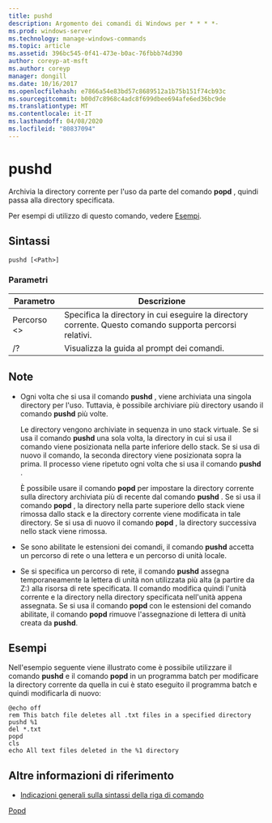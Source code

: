 ```yaml
---
title: pushd
description: Argomento dei comandi di Windows per * * * *-
ms.prod: windows-server
ms.technology: manage-windows-commands
ms.topic: article
ms.assetid: 396bc545-0f41-473e-b0ac-76fbbb74d390
author: coreyp-at-msft
ms.author: coreyp
manager: dongill
ms.date: 10/16/2017
ms.openlocfilehash: e7866a54e83bd57c8689512a1b75b151f74cb93c
ms.sourcegitcommit: b00d7c8968c4adc8f699dbee694afe6ed36bc9de
ms.translationtype: MT
ms.contentlocale: it-IT
ms.lasthandoff: 04/08/2020
ms.locfileid: "80837094"
---
```

# <a name="pushd"></a>pushd



Archivia la directory corrente per l'uso da parte del comando **popd** , quindi passa alla directory specificata.

Per esempi di utilizzo di questo comando, vedere [Esempi](#BKMK_examples).

## <a name="syntax"></a>Sintassi

```
pushd [<Path>]
```

### <a name="parameters"></a>Parametri

|Parametro|Descrizione|
|---------|-----------|
|Percorso \<>|Specifica la directory in cui eseguire la directory corrente. Questo comando supporta percorsi relativi.|
|/?|Visualizza la guida al prompt dei comandi.|

## <a name="remarks"></a>Note

-   Ogni volta che si usa il comando **pushd** , viene archiviata una singola directory per l'uso. Tuttavia, è possibile archiviare più directory usando il comando **pushd** più volte.

    Le directory vengono archiviate in sequenza in uno stack virtuale. Se si usa il comando **pushd** una sola volta, la directory in cui si usa il comando viene posizionata nella parte inferiore dello stack. Se si usa di nuovo il comando, la seconda directory viene posizionata sopra la prima. Il processo viene ripetuto ogni volta che si usa il comando **pushd** .

    È possibile usare il comando **popd** per impostare la directory corrente sulla directory archiviata più di recente dal comando **pushd** . Se si usa il comando **popd** , la directory nella parte superiore dello stack viene rimossa dallo stack e la directory corrente viene modificata in tale directory. Se si usa di nuovo il comando **popd** , la directory successiva nello stack viene rimossa.
-   Se sono abilitate le estensioni dei comandi, il comando **pushd** accetta un percorso di rete o una lettera e un percorso di unità locale.
-   Se si specifica un percorso di rete, il comando **pushd** assegna temporaneamente la lettera di unità non utilizzata più alta (a partire da Z:) alla risorsa di rete specificata. Il comando modifica quindi l'unità corrente e la directory nella directory specificata nell'unità appena assegnata. Se si usa il comando **popd** con le estensioni del comando abilitate, il comando **popd** rimuove l'assegnazione di lettera di unità creata da **pushd**.

## <a name="examples"></a><a name=BKMK_examples></a>Esempi

Nell'esempio seguente viene illustrato come è possibile utilizzare il comando **pushd** e il comando **popd** in un programma batch per modificare la directory corrente da quella in cui è stato eseguito il programma batch e quindi modificarla di nuovo:
```
@echo off
rem This batch file deletes all .txt files in a specified directory
pushd %1
del *.txt
popd
cls
echo All text files deleted in the %1 directory
```

## <a name="additional-references"></a>Altre informazioni di riferimento

- [Indicazioni generali sulla sintassi della riga di comando](command-line-syntax-key.md)

[Popd](popd.md)
